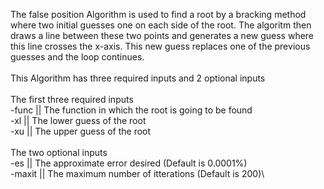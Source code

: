 The false position Algorithm is used to find a root by a bracking method where two initial guesses one on each
side of the root. The algoritm then draws a line between these two points and generates a new guess where this
line crosses the x-axis. This new guess replaces one of the previous guesses and the loop continues.\
\
This Algorithm has three required inputs and 2 optional inputs\
\
The first three required inputs\
-func  || The function in which the root is going to be found\
-xl    || The lower guess of the root\
-xu    || The upper guess of the root\
\
The two optional inputs\
-es    || The approximate error desired (Default is 0.0001%)\
-maxit || The maximum number of itterations (Default is 200)\
